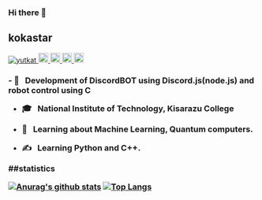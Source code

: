 ### Hi there 👋

## kokastar 

<p align="left">
  <a href="https://github.com/starkoka/starkoka/">
    <img src="https://komarev.com/ghpvc/?username=starkoka" alt="yutkat" />
  </a>
  <a href="https://github.com/starkoka">
    <img height="20" src="https://img.shields.io/github/followers/starkoka?label=follow&logo=github&style=flat" />
  </a>
    <a href="http://twitter.com/kokastar_studio">
    <img height="20" src="https://img.shields.io/twitter/follow/kokastar_studio?label=Twitter&logo=twitter&style=flat" />
  </a>
  <a href="http://qiita.com/kokastar">
    <img height="20" src="https://qiita-badge.apiapi.app/s/kokastar/posts.svg" />
  </a>
  <//qiita.com/kokastar">
    <img height="20" src="https://qiita-badge.apiapi.app/s/kokastar/contributions.svg" />
  </a>
</p>

 
  <h3> 
- 🤔 &nbsp; Development of DiscordBOT using Discord.js(node.js) and robot control using C

- 🎓 &nbsp; National Institute of Technology, Kisarazu College

- 🌱 &nbsp; Learning about Machine Learning, Quantum computers.

- ✍️ &nbsp; Learning Python and C++.
  
  
 ##statistics
   
[![Anurag's github stats](https://github-readme-stats.vercel.app/api?username=chizuchizu)](https://github.com/anuraghazra/github-readme-stats)
[![Top Langs](https://github-readme-stats.vercel.app/api/top-langs/?username=chizuchizu&hide=jupyter%20notebook)](https://github.com/anuraghazra/github-readme-stats)

  

